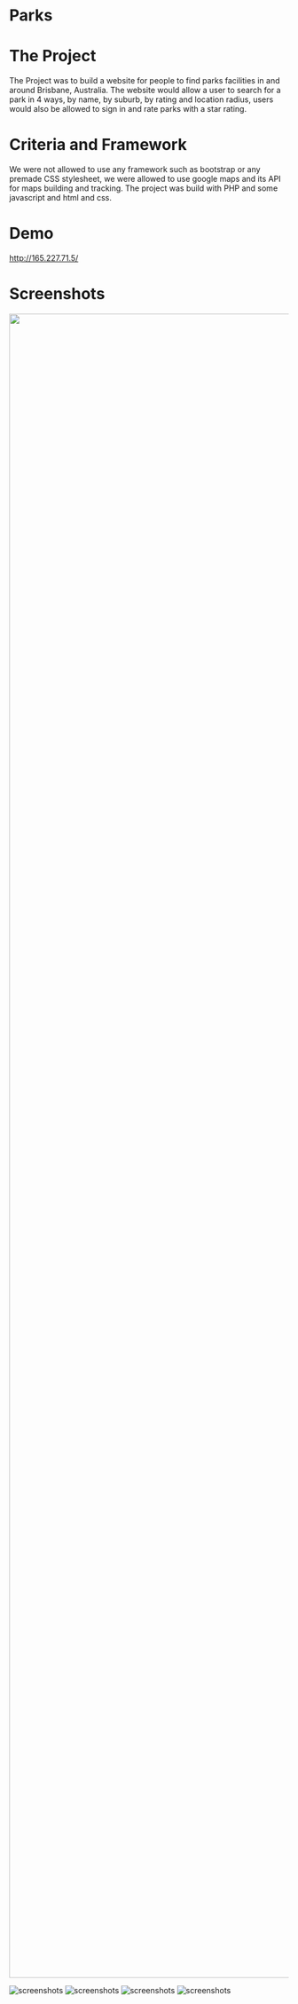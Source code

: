 
# Parks

# The Project
The Project was to build a website for people to find parks facilities in and around Brisbane, Australia.
The website would allow a user to search for a park in 4 ways, by name, by suburb, by rating and location radius,
users would also be allowed to sign in and rate parks with a star rating.


# Criteria and Framework
We were not allowed to use any framework such as bootstrap or any premade CSS stylesheet, we were allowed
to use google maps and its API for maps building and tracking. The project was build with PHP and
some javascript and html and css.

# Demo
http://165.227.71.5/

# Screenshots
<img src="1.png" alt=""  width="3000" height="3000">

![screenshots](1.PNG)
![screenshots](2.PNG)
![screenshots](3.PNG)
![screenshots](4.PNG)
